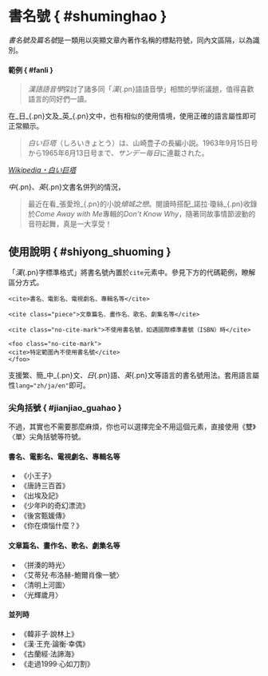 <style scoped>
#fanli {
    margin-top: 3em;
}
</style>



書名號 { #shuminghao }
===

<dfn>書名號及篇名號</dfn>是一類用以突顯文章內著作名稱的標點符號，同內文區隔，以為識別。



#### 範例 { #fanli }


> <cite>漢語語音學</cite>探討了諸多同「_漢_{.pn}語語音學」相關的學術議題，值得喜歡語言的同好們一讀。


在_日_{.pn}文及_英_{.pn}文中，也有相似的使用情境，使用正確的語言屬性​即可正常顯示。

<blockquote lang="ja" markdown="1">
<cite>白い巨塔</cite>（しろいきょとう）は、山崎豊子の長編小説。1963年9月15日号から1965年6月13日号まで、<cite>サンデー毎日</cite>に連載された。
</blockquote>
<p class="cite"><cite><a href="http://ja.wikipedia.org/wiki/白い巨塔">Wikipedia・白い巨塔</a></cite></p>


_中_{.pn}、_英_{.pn}文書名併列的情況，

> 最近在看_張愛玲_{.pn}的小說<cite>傾城之戀</cite>。閱讀時搭配_諾拉·瓊絲_{.pn}收錄於<cite lang="en-GB">Come Away with Me</cite>專輯的<cite class="piece" lang="en-GB">Don't Know Why</cite>，隨著同故事情節波動的音符起舞，真是一大享受！



使用說明 { #shiyong_shuoming }
---

「_漢_{.pn}字標準格式」將書名號內置於`cite`元素中。參見下方的代碼範例，瞭解區分方式。

    <cite>書名、電影名、電視劇名、專輯名等</cite>

    <cite class="piece">文章篇名、畫作名、歌名、劇集名等</cite>

<!---->

    <cite class="no-cite-mark">不使用書名號，如遇國際標準書號（ISBN）時</cite>

    <foo class="no-cite-mark">
    <cite>特定範圍內不使用書名號</cite>
    </foo>

支援繁、簡_中_{.pn}文、_日_{.pn}語、_英_{.pn}文等語言的書名號用法。套用語言屬性`lang="zh/​ja/​en"`即可。



### 尖角括號 { #jianjiao_guahao }

不過，其實也不需要那麼麻煩，你也可以選擇完全不用這個元素，直接使用《雙》〈單〉尖角括號等符號。


#### 書名、電影名、電視劇名、專輯名等

* 《小王子》
* 《唐詩三百首》
* 《出埃及記》
* 《少年Pi的奇幻漂流》
* 《後宮甄媛傳》
* 《你在煩惱什麼？》


#### 文章篇名、畫作名、歌名、劇集名等

* 〈拼湊的時光〉
* 〈艾蒂兒·布洛赫-鮑爾肖像一號〉
* 〈清明上河圖〉
* 〈光輝歲月〉


#### 並列時

* 《韓非子·說林上》
* 《漢·王充·論衡·幸偶》
* 《古蘭經·法諦海》
* 《走過1999·心如刀割》








